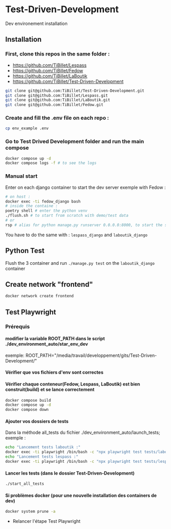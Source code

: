 # Test-Driven-Development

Dev environement installation

## Installation

### First, clone this repos in the same folder :

- https://github.com/TiBillet/Lespass
- https://github.com/TiBillet/Fedow
- https://github.com/TiBillet/LaBoutik
- https://github.com/TiBillet/Test-Driven-Development

```bash
git clone git@github.com:TiBillet/Test-Driven-Development.git
git clone git@github.com:TiBillet/Lespass.git
git clone git@github.com:TiBillet/LaBoutik.git
git clone git@github.com:TiBillet/Fedow.git
```
### Create and fill the .env file on each repo :

```bash
cp env_example .env
```
### Go to Test Drived Development folder and run the main compose

```bash
docker compose up -d
docker compose logs -f # to see the logs
```

### Manual start

Enter on each django container to start the dev server
exemple with Fedow :

```bash
# on host :
docker exec -ti fedow_django bash
# inside the containe :
poetry shell # enter the python venv
./flush.sh # to start from scratch with demo/test data
# or
rsp # alias for python manage.py runserver 0.0.0.0:8000, to start the server if you don't want to flush
```

You have to do the same with : `lespass_django` and `laboutik_django`

## Python Test
Flush the 3 container and run `./manage.py test` on the `laboutik_django` container

## Create network "frontend"
```bash
docker network create frontend
```

## Test Playwright

### Prérequis

#### modifier la variable ROOT_PATH dans le script ./dev_environment_auto/star_env_dev
exemple: ROOT_PATH="/media/travail/developpement/gits/Test-Driven-Development/"

#### Vérifier que vos fichiers d'env sont correctes

#### Vérifier chaque conteneur(Fedow, Lespass, LaBoutik) est bien construit(build) et se lance correctement
```bash
docker compose build
docker compose up -d
docker compose down
```

#### Ajouter vos dossiers de tests
Dans la méthode all_tests du fichier ./dev_environment_auto/launch_tests; exemple :
```bash
echo "Lancement tests laboutik :"
docker exec -ti playwright /bin/bash -c "npx playwright test tests/laboutik/"
echo "Lancement tests lespass :"
docker exec -ti playwright /bin/bash -c "npx playwright test tests/lespass/"
```

#### Lancer les tests (dans le dossier Test-Driven-Development)
```bash
./start_all_tests
```

#### Si problèmes docker (pour une nouvelle installation des containers de dev)
```bash
docker system prune -a
```
- Relancer l'étape Test Playwright
